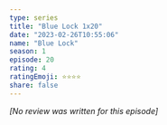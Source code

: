 ```yaml
---
type: series
title: "Blue Lock 1x20"
date: "2023-02-26T10:55:06"
name: "Blue Lock"
season: 1
episode: 20
rating: 4
ratingEmoji: ⭐️⭐️⭐️⭐️
share: false
---
```


_[No review was written for this episode]_
